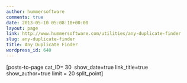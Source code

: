 ```yaml
---
author: hummersoftware
comments: true
date: 2013-05-10 05:08:18+00:00
layout: page
link: http://www.hummersoftware.com/utilities/any-duplicate-finder
slug: any-duplicate-finder
title: Any Duplicate Finder
wordpress_id: 640
---
```


[posts-to-page cat_ID= 30  show_date=true link_title=true show_author=true limit = 20 split_point]
